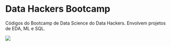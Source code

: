 # Data Hackers Bootcamp

Códigos do Bootcamp de Data Science do Data Hackers. Envolvem projetos de EDA, ML e SQL.

![](http://www.portaldosanimais.com.br/blog/wp-content/gallery/fotos-de-tatu-peba/fotos-de-tatu-peba-9.jpg)
